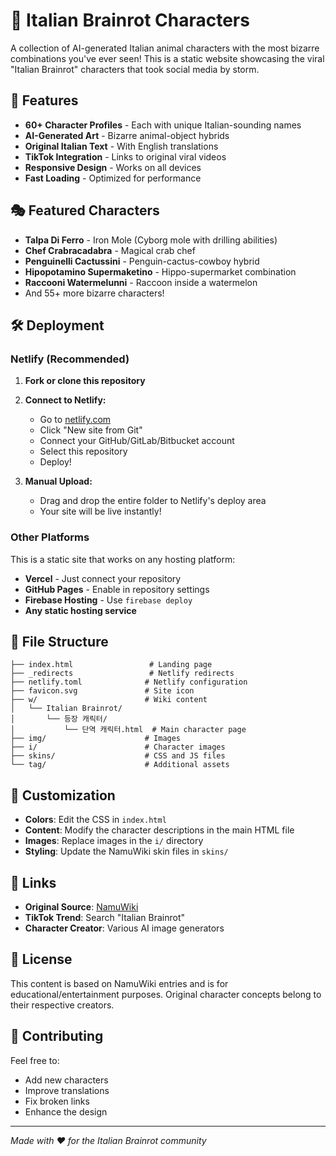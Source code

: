 # 🍝 Italian Brainrot Characters

A collection of AI-generated Italian animal characters with the most bizarre combinations you've ever seen! This is a static website showcasing the viral "Italian Brainrot" characters that took social media by storm.

## 🚀 Features

- **60+ Character Profiles** - Each with unique Italian-sounding names
- **AI-Generated Art** - Bizarre animal-object hybrids
- **Original Italian Text** - With English translations
- **TikTok Integration** - Links to original viral videos
- **Responsive Design** - Works on all devices
- **Fast Loading** - Optimized for performance

## 🎭 Featured Characters

- **Talpa Di Ferro** - Iron Mole (Cyborg mole with drilling abilities)
- **Chef Crabracadabra** - Magical crab chef
- **Penguinelli Cactussini** - Penguin-cactus-cowboy hybrid
- **Hipopotamino Supermaketino** - Hippo-supermarket combination
- **Raccooni Watermelunni** - Raccoon inside a watermelon
- And 55+ more bizarre characters!

## 🛠️ Deployment

### Netlify (Recommended)

1. **Fork or clone this repository**
2. **Connect to Netlify:**
   - Go to [netlify.com](https://netlify.com)
   - Click "New site from Git"
   - Connect your GitHub/GitLab/Bitbucket account
   - Select this repository
   - Deploy!

3. **Manual Upload:**
   - Drag and drop the entire folder to Netlify's deploy area
   - Your site will be live instantly!

### Other Platforms

This is a static site that works on any hosting platform:
- **Vercel** - Just connect your repository
- **GitHub Pages** - Enable in repository settings
- **Firebase Hosting** - Use `firebase deploy`
- **Any static hosting service**

## 📁 File Structure

```
├── index.html                 # Landing page
├── _redirects                 # Netlify redirects
├── netlify.toml              # Netlify configuration
├── favicon.svg               # Site icon
├── w/                        # Wiki content
│   └── Italian Brainrot/
│       └── 등장 캐릭터/
│           └── 단역 캐릭터.html  # Main character page
├── img/                      # Images
├── i/                        # Character images
├── skins/                    # CSS and JS files
└── tag/                      # Additional assets
```

## 🎨 Customization

- **Colors**: Edit the CSS in `index.html`
- **Content**: Modify the character descriptions in the main HTML file
- **Images**: Replace images in the `i/` directory
- **Styling**: Update the NamuWiki skin files in `skins/`

## 🔗 Links

- **Original Source**: [NamuWiki](https://namu.wiki)
- **TikTok Trend**: Search "Italian Brainrot"
- **Character Creator**: Various AI image generators

## 📄 License

This content is based on NamuWiki entries and is for educational/entertainment purposes. Original character concepts belong to their respective creators.

## 🤝 Contributing

Feel free to:
- Add new characters
- Improve translations
- Fix broken links
- Enhance the design

---

*Made with ❤️ for the Italian Brainrot community*
